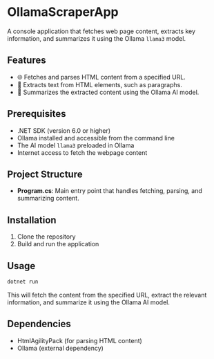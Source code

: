 # OllamaScraperApp

A console application that fetches web page content, extracts key information, and summarizes it using the Ollama `llama3` model.

## Features

- 🌐 Fetches and parses HTML content from a specified URL.
- 📝 Extracts text from HTML elements, such as paragraphs.
- 🤖 Summarizes the extracted content using the Ollama AI model.

## Prerequisites

- .NET SDK (version 6.0 or higher)
- Ollama installed and accessible from the command line
- The AI model `llama3` preloaded in Ollama
- Internet access to fetch the webpage content

## Project Structure

- **Program.cs**: Main entry point that handles fetching, parsing, and summarizing content.

## Installation

1. Clone the repository
2. Build and run the application

## Usage

 ```bash
dotnet run
```

This will fetch the content from the specified URL, extract the relevant information, and summarize it using the Ollama AI model.

## Dependencies

- HtmlAgilityPack (for parsing HTML content)
- Ollama (external dependency)